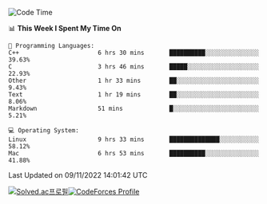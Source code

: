
<!--START_SECTION:waka-->
![Code Time](http://img.shields.io/badge/Code%20Time-2%2C088%20hrs%2012%20mins-blue)

📊 **This Week I Spent My Time On** 

```text
💬 Programming Languages: 
C++                      6 hrs 30 mins       ██████████░░░░░░░░░░░░░░░   39.63% 
C                        3 hrs 46 mins       █████░░░░░░░░░░░░░░░░░░░░   22.93% 
Other                    1 hr 33 mins        ██░░░░░░░░░░░░░░░░░░░░░░░   9.43% 
Text                     1 hr 19 mins        ██░░░░░░░░░░░░░░░░░░░░░░░   8.06% 
Markdown                 51 mins             █░░░░░░░░░░░░░░░░░░░░░░░░   5.21%

💻 Operating System: 
Linux                    9 hrs 33 mins       ██████████████░░░░░░░░░░░   58.12% 
Mac                      6 hrs 53 mins       ██████████░░░░░░░░░░░░░░░   41.88%

```


 Last Updated on 09/11/2022 14:01:42 UTC
<!--END_SECTION:waka-->
[![Solved.ac프로필](http://mazassumnida.wtf/api/generate_badge?boj=hckim96)](https://solved.ac/hckim96)[![CodeForces Profile](https://cf.leed.at?id=hckim96)](https://codeforces.com/profile/hckim96)
